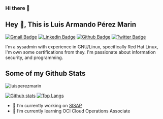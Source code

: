 ### Hi there 👋

<!--
**luisperezmarin/luisperezmarin** is a ✨ _special_ ✨ repository because its `README.md` (this file) appears on your GitHub profile.

Here are some ideas to get you started:


- 🌱 I’m currently learning ...
- 👯 I’m looking to collaborate on ...
- 🤔 I’m looking for help with ...
- 💬 Ask me about ...
- 📫 How to reach me: ...
- 😄 Pronouns: ...
- ⚡ Fun fact: ...
-->

## Hey 👋, This is Luis Armando Pérez Marin
[![Gmail Badge](https://img.shields.io/badge/-luis.perez@protonmail.com-c14438?style=flat&logo=Gmail&logoColor=white&link=mailto:luis.perez@protonmail.com)](mailto:luis.perez@protonmail.com)
[![Linkedin Badge](https://img.shields.io/badge/-luisperezgt-0072b1?style=flat&logo=Linkedin&logoColor=white&link=https://www.linkedin.com/in/luisperezgt/)](https://www.linkedin.com/in/luisperezgt/) [![Github Badge](https://img.shields.io/badge/-luisperezmarin-grey?style=flat&logo=github&logoColor=white&link=https://github.com/luisperezmarin/)](https://www.github.com/luisperezmarin/) [![Twitter Badge](https://img.shields.io/badge/-luisperezmarin-00acee?style=flat&logo=twitter&logoColor=white&link=https://twitter.com/luispmarin/)](https://www.twitter.com/luispmarin/) <p align='left'>I'm a sysadmin with experience in GNU/Linux, specifically Red Hat Linux, I'm own some certifications from they. I'm passionate about information security, and programming.</p>
## Some of my Github Stats
<p align=left> <img src=https://komarev.com/ghpvc/?username=luisperezmarin alt=luisperezmarin /> </p>

[![Github stats](https://github-readme-stats.vercel.app/api?username=luisperezmarin&show_icons=true&include_all_commits=true&count_private=true)](https://github.com/anuraghazra/github-readme-stats)
[![Top Langs](https://github-readme-stats.vercel.app/api/top-langs/?username=luisperezmarin&layout=compact)](https://github.com/luisperezmarin/github-readme-stats)

- 🔭 I’m currently working on [SISAP](https://www.sisap.com/)
- 🌱 I’m currently learning OCI Cloud Operations Associate
